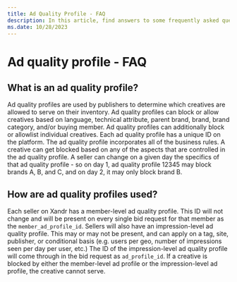 ```yaml
---
title: Ad Quality Profile - FAQ
description: In this article, find answers to some frequently asked questions regarding Ad Quality Profile.
ms.date: 10/28/2023
---
```


# Ad quality profile - FAQ

## What is an ad quality profile?

Ad quality profiles are used by publishers to determine which creatives are allowed to serve on their inventory. Ad quality profiles can block or allow creatives based on language, technical attribute, parent brand, brand, brand category, and/or buying member. Ad quality profiles can additionally block or allowlist individual creatives. Each ad quality profile has a unique ID on the platform. The ad quality profile incorporates all of the business rules. A creative can get blocked based on any of the aspects that are controlled in the ad quality profile. A seller can change on a given day the specifics of that ad quality profile - so on day 1, ad quality profile 12345 may block brands A, B, and C, and on day 2, it may only block brand B.

## How are ad quality profiles used?

Each seller on Xandr has a member-level ad quality profile. This ID will not change and will be present on every single bid request for that member as the `member_ad_profile_id`. Sellers will also have an impression-level ad quality profile. This may or may not be present, and can apply on a tag, site, publisher, or conditional basis (e.g. users per geo, number of impressions seen per day per user, etc.) The ID of the impression-level ad quality profile will come through in the bid request as `ad_profile_id`. If a creative is blocked by either the member-level ad profile or the impression-level ad profile, the creative cannot serve.
